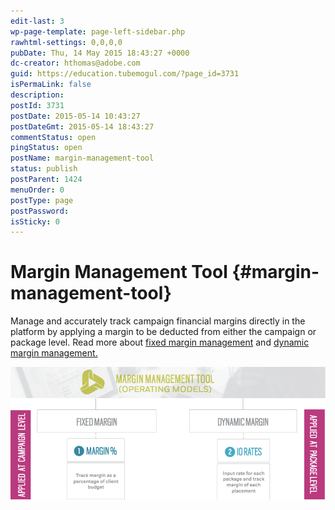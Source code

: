 ```yaml
---
edit-last: 3
wp-page-template: page-left-sidebar.php
rawhtml-settings: 0,0,0,0
pubDate: Thu, 14 May 2015 18:43:27 +0000
dc-creator: hthomas@adobe.com
guid: https://education.tubemogul.com/?page_id=3731
isPermaLink: false
description: 
postId: 3731
postDate: 2015-05-14 10:43:27
postDateGmt: 2015-05-14 18:43:27
commentStatus: open
pingStatus: open
postName: margin-management-tool
status: publish
postParent: 1424
menuOrder: 0
postType: page
postPassword: 
isSticky: 0
---
```


# Margin Management Tool {#margin-management-tool}

Manage and accurately track campaign financial margins directly in the platform by applying a margin to be deducted from either the campaign or package level. Read more about [fixed margin management](fixedmargin.md) and [dynamic margin management.](dynamicmargin.md) 

[ ![mm1](assets/mm1.png)](assets/mm1.png)
